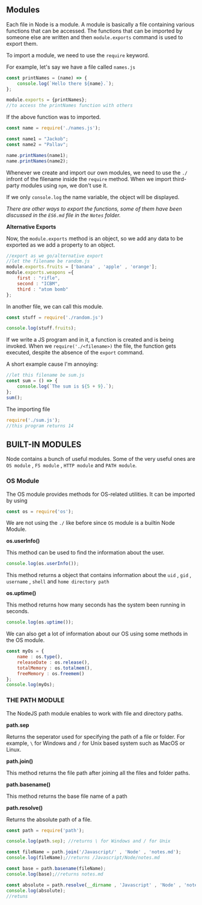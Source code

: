 ## **Modules**


Each file in Node is a module. A module is basically a file containing various functions that can be accessed. The functions that can be imported by someone else are written and then `module.exports` command is used to export them.

To import a module, we need to use the `require` keyword.

For example, let's say we have a file called `names.js`

```js
const printNames = (name) => {
    console.log(`Hello there ${name}.`);
};

module.exports = {printNames};
//to access the printNames function with others
```
If the above function was to imported.

```js
const name = require('./names.js');

const name1 = "Jackob";
const name2 = "Pallav";

name.printNames(name1);
name.printNames(name2);
```
Whenever we create and import our own modules, we need to use the `./` infront of the filename inside the `require` method. When we import third-party modules using `npm`, we don't use it.

If we only `console.log` the name variable, the object will be displayed.

*There are other ways to export the functions, some of them have been discussed in the `ES6.md` file in the `Notes` folder.*

**Alternative Exports**

Now, the `module.exports` method is an object, so we add any data to be exported as we add a property to an object.

```js
//export as we go/alternative export
//let the filename be random.js
module.exports.fruits = ['banana' , 'apple' , 'orange'];
module.exports.weapons ={
    first : "rifle",
    second : "ICBM",
    third : "atom bomb"
};
```
In another file, we can call this module.

```js
const stuff = require('./random.js')

console.log(stuff.fruits);
```

If we write a JS program and in it, a function is created and is being invoked. When we `require('./<filename>)` the file, the function gets executed, despite the absence of the `export` command. 

A short example cause I'm annoying:
```js
//let this filename be sum.js
const sum = () => {
    console.log(`The sum is ${5 + 9}.`);
};
sum();
```
The importing file
```js
require('./sum.js');
//this program returns 14
```


## BUILT-IN MODULES 

Node contains a bunch of useful modules. Some of the very useful ones are `OS module` , `FS module` , `HTTP module` and `PATH module`.

### OS Module

The OS module provides methods for OS-related utilities.
It can be imported by using 
```js
const os = require('os');
```
We are not using the `./` like before since `OS` module is a builtin Node Module.

**os.userInfo()**

This method can be used to find the information about the user.
```js
console.log(os.userInfo());
```
This method returns a object that contains information about the `uid` , `gid` , `username` , `shell` and `home directory path`

**os.uptime()**

This method returns how many seconds has the system been running in seconds.

```js
console.log(os.uptime());
```

We can also get a lot of information about our OS using some methods in the OS module.

```js
const myOs = {
    name : os.type(),
    releaseDate : os.release(),
    totalMemory : os.totalmem(),
    freeMemory : os.freemem()
};
console.log(myOs);
```

### THE PATH MODULE

The NodeJS path module enables to work with file and directory paths.

**path.sep**

Returns the seperator used for specifying the path of a file or folder. For example, `\` for Windows and `/` for Unix based system such as MacOS or Linux.

**path.join()**

This method returns the file path after joining all the files and folder paths.

**path.basename()**

This method returns the base file name of a path

**path.resolve()**

Returns the absolute path of a file.

```js
const path = require('path');

console.log(path.sep); //returns \ for Windows and / for Unix

const fileName = path.join('/Javascript/' , 'Node' , 'notes.md');
console.log(fileName);//returns /Javascript/Node/notes.md

const base = path.basename(fileName);
console.log(base);//returns notes.md

const absolute = path.resolve(__dirname , 'Javascript' , 'Node' , 'notes.md');
console.log(absolute);
//retuns 







  

  
  


  